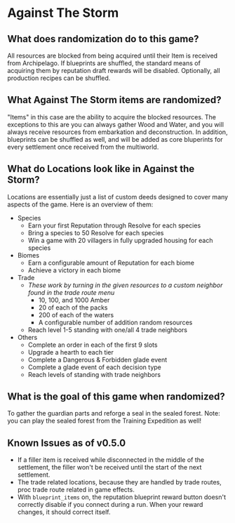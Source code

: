 # Against The Storm

## What does randomization do to this game?
All resources are blocked from being acquired until their Item is received from Archipelago.
If blueprints are shuffled, the standard means of acquiring them by reputation draft rewards will be disabled.
Optionally, all production recipes can be shuffled.

## What Against The Storm items are randomized?
"Items" in this case are the ability to acquire the blocked resources. 
The exceptions to this are you can always gather Wood and Water, and you will always receive resources from embarkation and deconstruction.
In addition, blueprints can be shuffled as well, and will be added as core bluperints for every settlement once received from the multiworld.

## What do Locations look like in Against the Storm?
Locations are essentially just a list of custom deeds designed to cover many aspects of the game. Here is an overview of them:

* Species
    * Earn your first Reputation through Resolve for each species
    * Bring a species to 50 Resolve for each species
    * Win a game with 20 villagers in fully upgraded housing for each species
* Biomes
    * Earn a configurable amount of Reputation for each biome
    * Achieve a victory in each biome
* Trade
    * *These work by turning in the given resources to a custom neighbor found in the trade route menu*
        * 10, 100, and 1000 Amber
        * 20 of each of the packs
        * 200 of each of the waters
        * A configurable number of addition random resources
    * Reach level 1-5 standing with one/all 4 trade neighbors
* Others
    * Complete an order in each of the first 9 slots
    * Upgrade a hearth to each tier
    * Complete a Dangerous & Forbidden glade event
    * Complete a glade event of each decision type
    * Reach levels of standing with trade neighbors

## What is the goal of this game when randomized?
To gather the guardian parts and reforge a seal in the sealed forest. Note: you can play the sealed forest from the Training Expedition as well!

## Known Issues as of v0.5.0
* If a filler item is received while disconnected in the middle of the settlement, the filler won't be received until the start of the next settlement.
* The trade related locations, because they are handled by trade routes, proc trade route related in game effects.
* With `blueprint_items` on, the reputation blueprint reward button doesn't correctly disable if you connect during a run. When your reward changes, it should correct itself.
